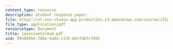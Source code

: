 ```yaml
---
content_type: resource
description: Student response paper.
file: https://ol-ocw-studio-app-production.s3.amazonaws.com/courses/21w-765j-interactive-and-non-linear-narrative-theory-and-practice-spring-2004/99e60956788a4adac1356dcf4b7cfd92_janescomtalmud.pdf
file_type: application/pdf
resourcetype: Document
title: janescomtalmud.pdf
uid: 99e60956-788a-4ada-c135-6dcf4b7cfd92
---
```

